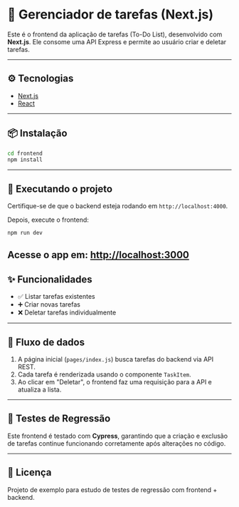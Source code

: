 # 📝 Gerenciador de tarefas (Next.js)

Este é o frontend da aplicação de tarefas (To-Do List), desenvolvido com **Next.js**. Ele consome uma API Express e permite ao usuário criar e deletar tarefas.

---

## ⚙️ Tecnologias

- [Next.js](https://nextjs.org/)
- [React](https://reactjs.org/)

---

## 📦 Instalação

```bash
cd frontend
npm install
````

---

## 🚀 Executando o projeto

Certifique-se de que o backend esteja rodando em `http://localhost:4000`.

Depois, execute o frontend:

```bash
npm run dev
```

Acesse o app em: [http://localhost:3000](http://localhost:3000)
---

## ✨ Funcionalidades

* ✅ Listar tarefas existentes
* ➕ Criar novas tarefas
* ❌ Deletar tarefas individualmente

---

## 🔁 Fluxo de dados

1. A página inicial (`pages/index.js`) busca tarefas do backend via API REST.
2. Cada tarefa é renderizada usando o componente `TaskItem`.
3. Ao clicar em "Deletar", o frontend faz uma requisição para a API e atualiza a lista.

---

## 🧪 Testes de Regressão

Este frontend é testado com **Cypress**, garantindo que a criação e exclusão de tarefas continue funcionando corretamente após alterações no código.

---

## 📄 Licença

Projeto de exemplo para estudo de testes de regressão com frontend + backend.

